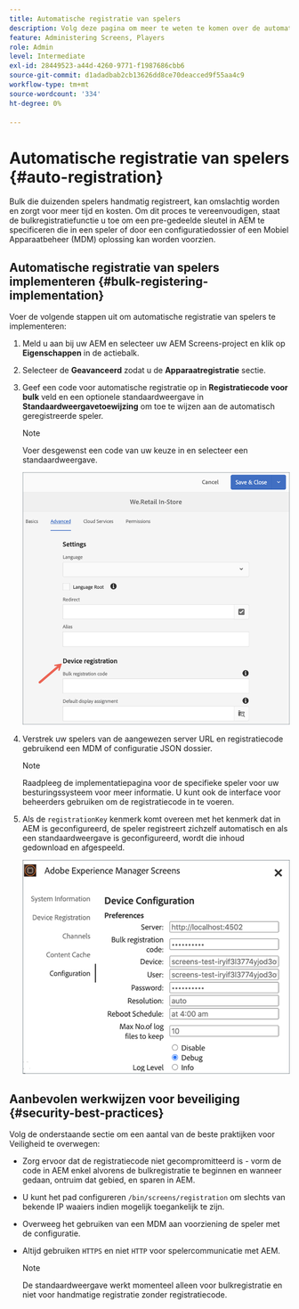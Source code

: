 ```yaml
---
title: Automatische registratie van spelers
description: Volg deze pagina om meer te weten te komen over de automatische registratie van spelers met AMS-/On-Prem-schermen.
feature: Administering Screens, Players
role: Admin
level: Intermediate
exl-id: 28449523-a44d-4260-9771-f1987686cbb6
source-git-commit: d1adadbab2cb13626dd8ce70deacced9f55aa4c9
workflow-type: tm+mt
source-wordcount: '334'
ht-degree: 0%

---
```


# Automatische registratie van spelers {#auto-registration}

Bulk die duizenden spelers handmatig registreert, kan omslachtig worden en zorgt voor meer tijd en kosten. Om dit proces te vereenvoudigen, staat de bulkregistratiefunctie u toe om een pre-gedeelde sleutel in AEM te specificeren die in een speler of door een configuratiedossier of een Mobiel Apparaatbeheer (MDM) oplossing kan worden voorzien.

## Automatische registratie van spelers implementeren {#bulk-registering-implementation}

Voer de volgende stappen uit om automatische registratie van spelers te implementeren:

1. Meld u aan bij uw AEM en selecteer uw AEM Screens-project en klik op **Eigenschappen** in de actiebalk.
1. Selecteer de **Geavanceerd** zodat u de **Apparaatregistratie** sectie.

1. Geef een code voor automatische registratie op in **Registratiecode voor bulk** veld en een optionele standaardweergave in **Standaardweergavetoewijzing** om toe te wijzen aan de automatisch geregistreerde speler.

   >[!NOTE]
   >Voer desgewenst een code van uw keuze in en selecteer een standaardweergave.

   ![afbeelding](/help/user-guide/assets/auto-registration/auto-register1.png)
1. Verstrek uw spelers van de aangewezen server URL en registratiecode gebruikend een MDM of configuratie JSON dossier.

   >[!NOTE]
   >Raadpleeg de implementatiepagina voor de specifieke speler voor uw besturingssysteem voor meer informatie. U kunt ook de interface voor beheerders gebruiken om de registratiecode in te voeren.

1. Als de `registrationKey` kenmerk komt overeen met het kenmerk dat in AEM is geconfigureerd, de speler registreert zichzelf automatisch en als een standaardweergave is geconfigureerd, wordt die inhoud gedownload en afgespeeld.

   ![afbeelding](/help/user-guide/assets/auto-registration/auto-register2.png)

## Aanbevolen werkwijzen voor beveiliging {#security-best-practices}

Volg de onderstaande sectie om een aantal van de beste praktijken voor Veiligheid te overwegen:

* Zorg ervoor dat de registratiecode niet gecompromitteerd is - vorm de code in AEM enkel alvorens de bulkregistratie te beginnen en wanneer gedaan, ontruim dat gebied, en sparen in AEM.

* U kunt het pad configureren `/bin/screens/registration` om slechts van bekende IP waaiers indien mogelijk toegankelijk te zijn.

* Overweeg het gebruiken van een MDM aan voorziening de speler met de configuratie.

* Altijd gebruiken `HTTPS` en niet `HTTP` voor spelercommunicatie met AEM.

  >[!NOTE]
  >De standaardweergave werkt momenteel alleen voor bulkregistratie en niet voor handmatige registratie zonder registratiecode.
